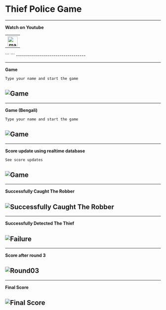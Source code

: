 # Thief Police Game

-----------------------------------
**Watch on Youtube**
<table>
    <tr>
      <th><a href="https://www.youtube.com/watch?v=3HfL9_ttSqA" target="_blank"><img alt="mail" src="https://github.com/Faizun-Faria/Faizun-Faria/blob/main/Files/youtube.svg" title="Youtube" width="32" height="32" /></a></th>
    </tr>
 </table>
 ```
 ```
-----------------------------------


-----------------------------------
**Game**
```
Type your name and start the game
```
![Game](https://github.com/Faizun-Faria/Thief-Robber-Landlord-Police/blob/main/Preview/gif_english.gif)
-----------------------------------


-----------------------------------
**Game (Bengali)**
```
Type your name and start the game
```
![Game](https://github.com/Faizun-Faria/Thief-Robber-Landlord-Police/blob/main/Preview/gif_TRLP_Bangla.gif)
-----------------------------------


-----------------------------------
**Score update using realtime database**
```
See score updates
```
![Game](https://github.com/Faizun-Faria/Thief-Robber-Landlord-Police/blob/main/Preview/gif_Realtime_Database.gif)
-----------------------------------


-----------------------------------
**Successfully Caught The Robber**

![Successfully Caught The Robber](https://github.com/Faizun-Faria/Thief-Robber-Landlord-Police/blob/main/Preview/caught_robber.png)
-----------------------------------


-----------------------------------
**Successfully Detected The Thief**

![Failure](https://github.com/Faizun-Faria/Thief-Robber-Landlord-Police/blob/main/Preview/caught_thief.png)
-----------------------------------


-----------------------------------
**Score after round 3**

![Round03](https://github.com/Faizun-Faria/Thief-Robber-Landlord-Police/blob/main/Preview/round%203.png)
-----------------------------------


-----------------------------------
**Final Score**

![Final Score](https://github.com/Faizun-Faria/Thief-Robber-Landlord-Police/blob/main/Preview/final.png)
-----------------------------------
